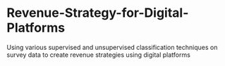 # Revenue-Strategy-for-Digital-Platforms
Using various supervised and unsupervised classification techniques on survey data to create revenue strategies using digital platforms

